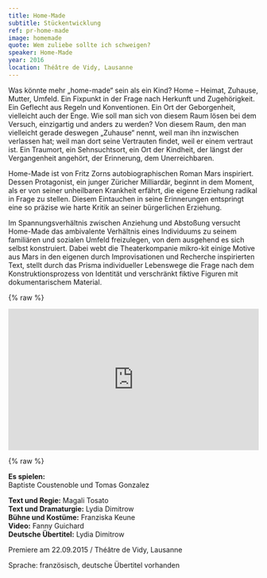 ```yaml
---
title: Home-Made
subtitle: Stückentwicklung
ref: pr-home-made
image: homemade
quote: Wem zuliebe sollte ich schweigen?
speaker: Home-Made
year: 2016
location: Théâtre de Vidy, Lausanne
---
```


Was könnte mehr „home-made“ sein als ein Kind?
Home – Heimat, Zuhause, Mutter, Umfeld.
Ein Fixpunkt in der Frage nach Herkunft und Zugehörigkeit.
Ein Geflecht aus Regeln und Konventionen.
Ein Ort der Geborgenheit, vielleicht auch der Enge.
Wie soll man sich von diesem Raum lösen bei dem Versuch, einzigartig und anders zu werden?
Von diesem Raum, den man vielleicht gerade deswegen „Zuhause“ nennt, weil man ihn inzwischen verlassen hat; weil man dort seine Vertrauten findet, weil er einem vertraut ist.
Ein Traumort, ein Sehnsuchtsort, ein Ort der Kindheit, der längst der Vergangenheit angehört, der Erinnerung, dem Unerreichbaren.

Home-Made ist von Fritz Zorns autobiographischen Roman Mars inspiriert.
Dessen Protagonist, ein junger Züricher Milliardär, beginnt in dem Moment, als er von seiner unheilbaren Krankheit erfährt, die eigene Erziehung radikal in Frage zu stellen.
Diesem Eintauchen in seine Erinnerungen entspringt eine so präzise wie harte Kritik an seiner bürgerlichen Erziehung.

Im Spannungsverhältnis zwischen Anziehung und Abstoßung versucht Home-Made das ambivalente Verhältnis eines Individuums zu seinem familiären und sozialen Umfeld freizulegen, von dem ausgehend es sich selbst konstruiert.
Dabei webt die Theaterkompanie mikro-kit einige Motive aus Mars in den eigenen durch Improvisationen und Recherche inspirierten Text, stellt durch das Prisma individueller Lebenswege die Frage nach dem Konstruktionsprozess von Identität und verschränkt fiktive Figuren mit dokumentarischem Material.

{% raw %}
<p></p>

<div style="padding:56.25% 0 0 0;position:relative;"><iframe src="https://player.vimeo.com/video/143252481" style="position:absolute;top:0;left:0;width:100%;height:100%;" frameborder="0" allow="autoplay; fullscreen" allowfullscreen></iframe></div><script src="https://player.vimeo.com/api/player.js"></script>

<p></p>
{% raw %}

**Es spielen:**  
Baptiste Coustenoble und Tomas Gonzalez

**Text und Regie:** Magali Tosato  
**Text und Dramaturgie:** Lydia Dimitrow  
**Bühne und Kostüme:** Franziska Keune  
**Video:** Fanny Guichard  
**Deutsche Übertitel:** Lydia Dimitrow  

Premiere am 22.09.2015 / Théâtre de Vidy, Lausanne

Sprache: französisch, deutsche Übertitel vorhanden
